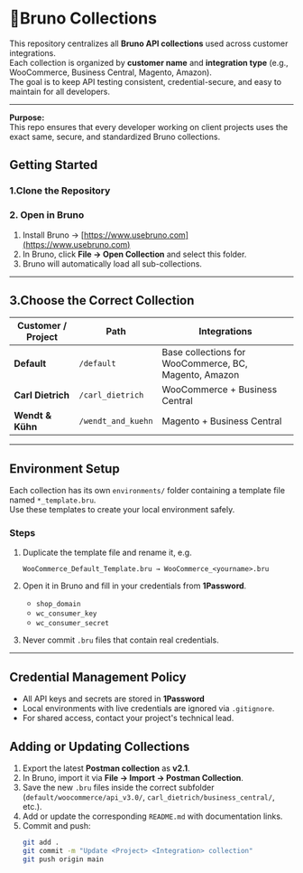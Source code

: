 # 🐶Bruno Collections

This repository centralizes all **Bruno API collections** used across customer integrations.  
Each collection is organized by **customer name** and **integration type** (e.g., WooCommerce, Business Central, Magento, Amazon).  
The goal is to keep API testing consistent, credential-secure, and easy to maintain for all developers.

---
**Purpose:**  
This repo ensures that every developer working on client projects uses the exact same, secure, and standardized Bruno collections.

## Getting Started

### 1.Clone the Repository
### 2. Open in Bruno

1. Install Bruno → [https://www.usebruno.com](https://www.usebruno.com)
2. In Bruno, click **File → Open Collection** and select this folder.
3. Bruno will automatically load all sub-collections.

---

## 3.Choose the Correct Collection

| Customer / Project | Path               | Integrations                                          |
| ------------------ | ------------------ | ----------------------------------------------------- |
| **Default**        | `/default`         | Base collections for WooCommerce, BC, Magento, Amazon |
| **Carl Dietrich**  | `/carl_dietrich`   | WooCommerce + Business Central                        |
| **Wendt & Kühn**   | `/wendt_and_kuehn` | Magento + Business Central                            |

---

## Environment Setup

Each collection has its own `environments/` folder containing a template file named `*_template.bru`.  
Use these templates to create your local environment safely.

### Steps

1. Duplicate the template file and rename it, e.g.
   ```
   WooCommerce_Default_Template.bru → WooCommerce_<yourname>.bru
   ```

2. Open it in Bruno and fill in your credentials from **1Password**.
   - `shop_domain`
   - `wc_consumer_key`
   - `wc_consumer_secret`

3. Never commit `.bru` files that contain real credentials.

---

## Credential Management Policy

- All API keys and secrets are stored in **1Password** 
- Local environments with live credentials are ignored via `.gitignore`.
- For shared access, contact your project's technical lead.

## Adding or Updating Collections

1. Export the latest **Postman collection** as **v2.1**.
2. In Bruno, import it via **File → Import → Postman Collection**.
3. Save the new `.bru` files inside the correct subfolder (`default/woocommerce/api_v3.0/`, `carl_dietrich/business_central/`, etc.).
4. Add or update the corresponding `README.md` with documentation links.
5. Commit and push:
   ```bash
   git add .
   git commit -m "Update <Project> <Integration> collection"
   git push origin main
   ```

